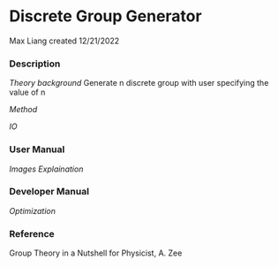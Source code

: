 # Discrete Group Generator
Max Liang
created 12/21/2022
### Description
*Theory background*
Generate n discrete group with user specifying the value of n

*Method*

*IO*

### User Manual
*Images*
*Explaination*

### Developer Manual
*Optimization*


### Reference
Group Theory in a Nutshell for Physicist, A. Zee
